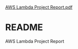 [AWS Lambda Project Report.pdf](https://github.com/ashwathe/README/files/7033855/AWS.Lambda.Project.Report.pdf)
# README
AWS Lambda Project Report
